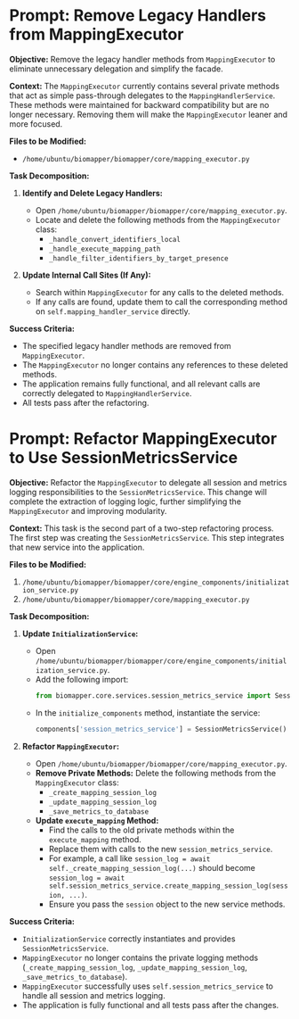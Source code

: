 # Prompt: Remove Legacy Handlers from MappingExecutor

**Objective:** Remove the legacy handler methods from `MappingExecutor` to eliminate unnecessary delegation and simplify the facade.

**Context:** The `MappingExecutor` currently contains several private methods that act as simple pass-through delegates to the `MappingHandlerService`. These methods were maintained for backward compatibility but are no longer necessary. Removing them will make the `MappingExecutor` leaner and more focused.

**Files to be Modified:**

*   `/home/ubuntu/biomapper/biomapper/core/mapping_executor.py`

**Task Decomposition:**

1.  **Identify and Delete Legacy Handlers:**
    *   Open `/home/ubuntu/biomapper/biomapper/core/mapping_executor.py`.
    *   Locate and delete the following methods from the `MappingExecutor` class:
        *   `_handle_convert_identifiers_local`
        *   `_handle_execute_mapping_path`
        *   `_handle_filter_identifiers_by_target_presence`

2.  **Update Internal Call Sites (If Any):**
    *   Search within `MappingExecutor` for any calls to the deleted methods.
    *   If any calls are found, update them to call the corresponding method on `self.mapping_handler_service` directly.

**Success Criteria:**

*   The specified legacy handler methods are removed from `MappingExecutor`.
*   The `MappingExecutor` no longer contains any references to these deleted methods.
*   The application remains fully functional, and all relevant calls are correctly delegated to `MappingHandlerService`.
*   All tests pass after the refactoring.
# Prompt: Refactor MappingExecutor to Use SessionMetricsService

**Objective:** Refactor the `MappingExecutor` to delegate all session and metrics logging responsibilities to the `SessionMetricsService`. This change will complete the extraction of logging logic, further simplifying the `MappingExecutor` and improving modularity.

**Context:** This task is the second part of a two-step refactoring process. The first step was creating the `SessionMetricsService`. This step integrates that new service into the application.

**Files to be Modified:**

1.  `/home/ubuntu/biomapper/biomapper/core/engine_components/initialization_service.py`
2.  `/home/ubuntu/biomapper/biomapper/core/mapping_executor.py`

**Task Decomposition:**

1.  **Update `InitializationService`:**
    *   Open `/home/ubuntu/biomapper/biomapper/core/engine_components/initialization_service.py`.
    *   Add the following import:
        ```python
        from biomapper.core.services.session_metrics_service import SessionMetricsService
        ```
    *   In the `initialize_components` method, instantiate the service:
        ```python
        components['session_metrics_service'] = SessionMetricsService()
        ```

2.  **Refactor `MappingExecutor`:**
    *   Open `/home/ubuntu/biomapper/biomapper/core/mapping_executor.py`.
    *   **Remove Private Methods:** Delete the following methods from the `MappingExecutor` class:
        *   `_create_mapping_session_log`
        *   `_update_mapping_session_log`
        *   `_save_metrics_to_database`
    *   **Update `execute_mapping` Method:**
        *   Find the calls to the old private methods within the `execute_mapping` method.
        *   Replace them with calls to the new `session_metrics_service`.
        *   For example, a call like `session_log = await self._create_mapping_session_log(...)` should become `session_log = await self.session_metrics_service.create_mapping_session_log(session, ...)`.
        *   Ensure you pass the `session` object to the new service methods.

**Success Criteria:**

*   `InitializationService` correctly instantiates and provides `SessionMetricsService`.
*   `MappingExecutor` no longer contains the private logging methods (`_create_mapping_session_log`, `_update_mapping_session_log`, `_save_metrics_to_database`).
*   `MappingExecutor` successfully uses `self.session_metrics_service` to handle all session and metrics logging.
*   The application is fully functional and all tests pass after the changes.
